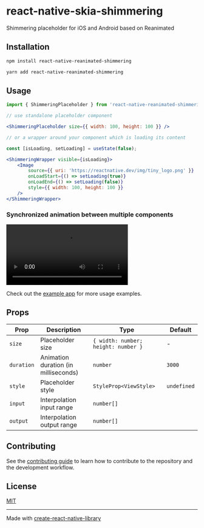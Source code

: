 # react-native-skia-shimmering
Shimmering placeholder for iOS and Android based on Reanimated
## Installation

```sh
npm install react-native-reanimated-shimmering
```

```sh
yarn add react-native-reanimated-shimmering
```

## Usage

```jsx
import { ShimmeringPlaceholder } from 'react-native-reanimated-shimmering';

// use standalone placeholder component

<ShimmeringPlaceholder size={{ width: 100, height: 100 }} />

// or a wrapper around your component which is loading its content

const [isLoading, setLoading] = useState(false);

<ShimmeringWrapper visible={isLoading}>
    <Image
        source={{ uri: 'https://reactnative.dev/img/tiny_logo.png' }}
        onLoadStart={() => setLoading(true)}
        onLoadEnd={() => setLoading(false)}
        style={{ width: 100, height: 100 }}
    />
</ShimmeringWrapper>
```

### Synchronized animation between multiple components

<video width="320" controls>
  <source src="synchronized-shimmering.mov" type="video/mp4">
</video>

Check out the [example app](/example/src/App.tsx) for more usage examples.

## Props

| Prop      | Description                           | Type                                  | Default       |
| -         | -                                     | -                                     | -             |
| `size`    | Placeholder size                      | `{ width: number; height: number }`   | -             |
| `duration`| Animation duration (in milliseconds)  | `number`                              | `3000`        |
| `style`   | Placeholder style                     | `StyleProp<ViewStyle>`                | `undefined`   |
| `input`   | Interpolation input range             | `number[]`                            |               |
| `output`  | Interpolation output range            | `number[]`                            |               |

## Contributing

See the [contributing guide](CONTRIBUTING.md) to learn how to contribute to the repository and the development workflow.

## License

[MIT](LICENSE)

---

Made with [create-react-native-library](https://github.com/callstack/react-native-builder-bob)
